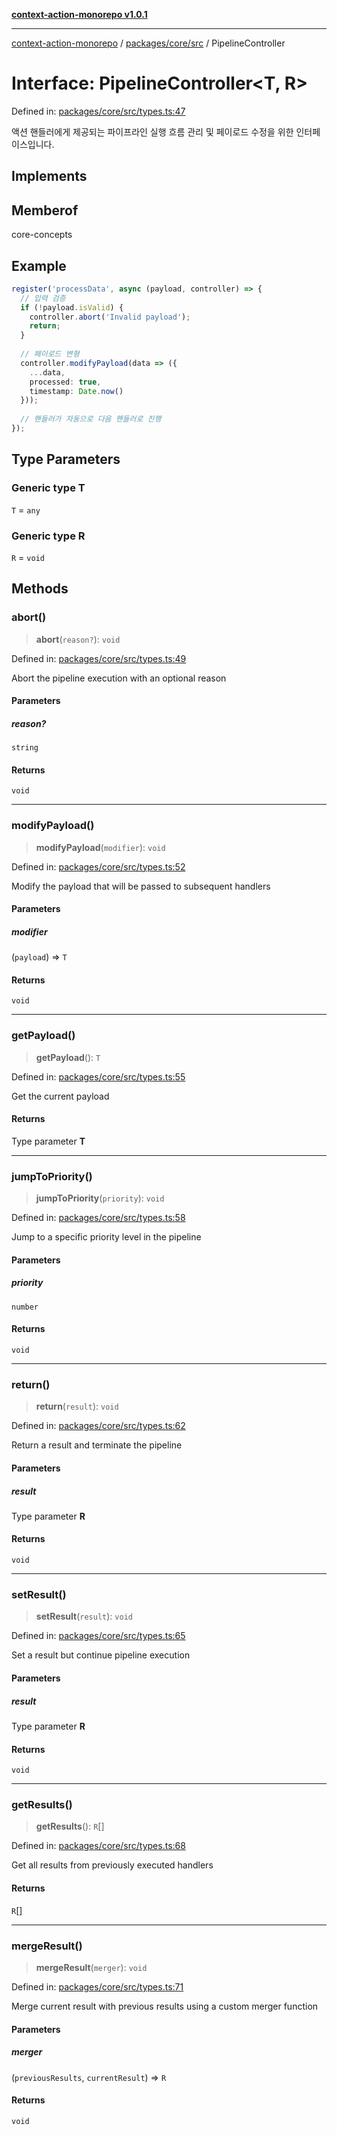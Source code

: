 [**context-action-monorepo v1.0.1**](../../../../README.md)

***

[context-action-monorepo](../../../../README.md) / [packages/core/src](../README.md) / PipelineController

# Interface: PipelineController\<T, R\>

Defined in: [packages/core/src/types.ts:47](https://github.com/mineclover/context-action/blob/2861d61b4b5d930e9e7f5277983455dc296dc859/packages/core/src/types.ts#L47)

액션 핸들러에게 제공되는 파이프라인 실행 흐름 관리 및 페이로드 수정을 위한 인터페이스입니다.

## Implements

## Memberof

core-concepts

## Example

```typescript
register('processData', async (payload, controller) => {
  // 입력 검증
  if (!payload.isValid) {
    controller.abort('Invalid payload');
    return;
  }
  
  // 페이로드 변형
  controller.modifyPayload(data => ({ 
    ...data, 
    processed: true,
    timestamp: Date.now()
  }));
  
  // 핸들러가 자동으로 다음 핸들러로 진행
});
```

## Type Parameters

### Generic type T

`T` = `any`

### Generic type R

`R` = `void`

## Methods

### abort()

> **abort**(`reason?`): `void`

Defined in: [packages/core/src/types.ts:49](https://github.com/mineclover/context-action/blob/2861d61b4b5d930e9e7f5277983455dc296dc859/packages/core/src/types.ts#L49)

Abort the pipeline execution with an optional reason

#### Parameters

##### reason?

`string`

#### Returns

`void`

***

### modifyPayload()

> **modifyPayload**(`modifier`): `void`

Defined in: [packages/core/src/types.ts:52](https://github.com/mineclover/context-action/blob/2861d61b4b5d930e9e7f5277983455dc296dc859/packages/core/src/types.ts#L52)

Modify the payload that will be passed to subsequent handlers

#### Parameters

##### modifier

(`payload`) => `T`

#### Returns

`void`

***

### getPayload()

> **getPayload**(): `T`

Defined in: [packages/core/src/types.ts:55](https://github.com/mineclover/context-action/blob/2861d61b4b5d930e9e7f5277983455dc296dc859/packages/core/src/types.ts#L55)

Get the current payload

#### Returns

Type parameter **T**

***

### jumpToPriority()

> **jumpToPriority**(`priority`): `void`

Defined in: [packages/core/src/types.ts:58](https://github.com/mineclover/context-action/blob/2861d61b4b5d930e9e7f5277983455dc296dc859/packages/core/src/types.ts#L58)

Jump to a specific priority level in the pipeline

#### Parameters

##### priority

`number`

#### Returns

`void`

***

### return()

> **return**(`result`): `void`

Defined in: [packages/core/src/types.ts:62](https://github.com/mineclover/context-action/blob/2861d61b4b5d930e9e7f5277983455dc296dc859/packages/core/src/types.ts#L62)

Return a result and terminate the pipeline

#### Parameters

##### result

Type parameter **R**

#### Returns

`void`

***

### setResult()

> **setResult**(`result`): `void`

Defined in: [packages/core/src/types.ts:65](https://github.com/mineclover/context-action/blob/2861d61b4b5d930e9e7f5277983455dc296dc859/packages/core/src/types.ts#L65)

Set a result but continue pipeline execution

#### Parameters

##### result

Type parameter **R**

#### Returns

`void`

***

### getResults()

> **getResults**(): `R`[]

Defined in: [packages/core/src/types.ts:68](https://github.com/mineclover/context-action/blob/2861d61b4b5d930e9e7f5277983455dc296dc859/packages/core/src/types.ts#L68)

Get all results from previously executed handlers

#### Returns

`R`[]

***

### mergeResult()

> **mergeResult**(`merger`): `void`

Defined in: [packages/core/src/types.ts:71](https://github.com/mineclover/context-action/blob/2861d61b4b5d930e9e7f5277983455dc296dc859/packages/core/src/types.ts#L71)

Merge current result with previous results using a custom merger function

#### Parameters

##### merger

(`previousResults`, `currentResult`) => `R`

#### Returns

`void`
